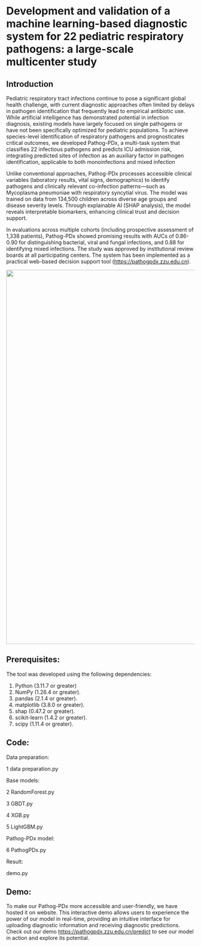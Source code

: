 # Development and validation of a machine learning-based diagnostic system for 22 pediatric respiratory pathogens: a large-scale multicenter study

## Introduction

Pediatric respiratory tract infections continue to pose a significant global health challenge, with current diagnostic approaches often limited by delays in pathogen identification that frequently lead to empirical antibiotic use. While artificial intelligence has demonstrated potential in infection diagnosis, existing models have largely focused on single pathogens or have not been specifically optimized for pediatric populations. To achieve species-level identification of respiratory pathogens and prognosticates critical outcomes, we developed Pathog-PDx, a multi-task system that classifies 22 infectious pathogens and predicts ICU admission risk, integrating predicted sites of infection as an auxiliary factor in pathogen identification, applicable to both monoinfections and mixed infection

Unlike conventional approaches, Pathog-PDx processes accessible clinical variables (laboratory results, vital signs, demographics) to identify pathogens and clinically relevant co-infection patterns—such as Mycoplasma pneumoniae with respiratory syncytial virus. The model was  trained on data from 134,500 children across diverse age groups and disease severity levels. Through explainable AI (SHAP analysis), the model reveals interpretable biomarkers, enhancing clinical trust and decision support.

In evaluations across multiple cohorts (including prospective assessment of 1,338 patients), Pathog-PDx showed promising results with AUCs of 0.86-0.90 for distinguishing bacterial, viral and fungal infections, and 0.88 for identifying mixed infections. The study was approved by institutional review boards at all participating centers. The system has been implemented as a practical web-based decision support tool (https://pathogpdx.zzu.edu.cn).

<img src="FigTable/Figure1.png" width="1000"/>

## Prerequisites:

The tool was developed using the following dependencies:

1. Python (3.11.7 or greater)
2. NumPy (1.26.4 or greater).
3. pandas (2.1.4 or greater).
4. matplotlib (3.8.0 or greater).
5. shap (0.47.2 or greater).
6. scikit-learn (1.4.2 or greater).
7. scipy (1.11.4 or greater).

## Code:

Data preparation:

1 data preparation.py

Base models:

2 RandomForest.py

3 GBDT.py

4 XGB.py

5 LightGBM.py

Pathog-PDx model:

6 PathogPDx.py

Result:

demo.py

## Demo:

To make our Pathog-PDx more accessible and user-friendly, we have hosted it on website. This interactive demo allows users to experience the power of our model in real-time, providing an intuitive interface for uploading diagnostic information and receiving diagnostic predictions. Check out our demo https://pathogpdx.zzu.edu.cn/predict to see our model in action and explore its potential.
